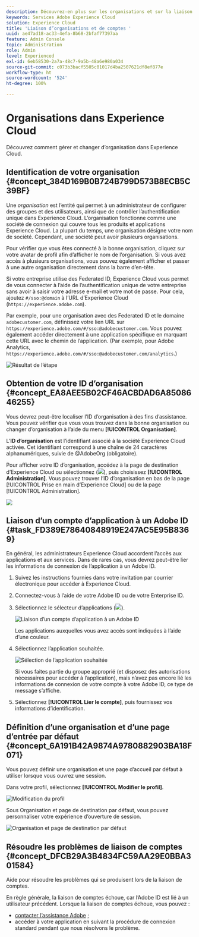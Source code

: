 ```yaml
---
description: Découvrez-en plus sur les organisations et sur la liaison de comptes de solution à Experience Cloud.
keywords: Services Adobe Experience Cloud
solution: Experience Cloud
title: 'Liaison d’organisations et de comptes '
uuid: ae47ad18-ac33-4efa-8b68-2bfaf77397aa
feature: Admin Console
topic: Administration
role: Admin
level: Experienced
exl-id: 6eb58530-2a7a-48c7-9a5b-48a6e980a034
source-git-commit: c073b3bacf5505c01017d4ba2507621df8ef877e
workflow-type: ht
source-wordcount: '524'
ht-degree: 100%

---
```


# Organisations dans Experience Cloud

Découvrez comment gérer et changer dʼorganisation dans Experience Cloud.

## Identification de votre organisation {#concept_384D169B0B724B799D573B8ECB5C39BF}

Une *organisation* est lʼentité qui permet à un administrateur de configurer des groupes et des utilisateurs, ainsi que de contrôler lʼauthentification unique dans Experience Cloud. Lʼorganisation fonctionne comme une société de connexion qui couvre tous les produits et applications Experience Cloud. La plupart du temps, une organisation désigne votre nom de société. Cependant, une société peut avoir plusieurs organisations.

Pour vérifier que vous êtes connecté à la bonne organisation, cliquez sur votre avatar de profil afin dʼafficher le nom de lʼorganisation. Si vous avez accès à plusieurs organisations, vous pouvez également afficher et passer à une autre organisation directement dans la barre d’en-tête.

Si votre entreprise utilise des Federated ID, Experience Cloud vous permet de vous connecter à l’aide de l’authentification unique de votre entreprise sans avoir à saisir votre adresse e-mail et votre mot de passe. Pour cela, ajoutez `#/sso:@domain` à l’URL d’Experience Cloud (`https://experience.adobe.com`).

Par exemple, pour une organisation avec des Federated ID et le domaine `adobecustomer.com`, définissez votre lien URL sur `https://experience.adobe.com/#/sso:@adobecustomer.com`. Vous pouvez également accéder directement à une application spécifique en marquant cette URL avec le chemin de l’application. (Par exemple, pour Adobe Analytics, `https://experience.adobe.com/#/sso:@adobecustomer.com/analytics`.)

![Résultat de l’étape](assets/organization-switch.png)

## Obtention de votre ID d’organisation {#concept_EA8AEE5B02CF46ACBDAD6A8508646255}

Vous devrez peut-être localiser lʼID dʼorganisation à des fins dʼassistance. Vous pouvez vérifier que vous vous trouvez dans la bonne organisation ou changer d’organisation à l’aide du menu **[!UICONTROL Organisation]**.

L’**ID d’organisation** est l’identifiant associé à la société Experience Cloud activée. Cet identifiant correspond à une chaîne de 24 caractères alphanumériques, suivie de @AdobeOrg (obligatoire).

Pour afficher votre ID dʼorganisation, accédez à la page de destination dʼExperience Cloud ou sélectionnez (![](assets/menu-icon.png)), puis choisissez **[!UICONTROL Administration]**. Vous pouvez trouver lʼID dʼorganisation en bas de la page [!UICONTROL Prise en main dʼExperience Cloud] ou de la page [!UICONTROL Administration].

![](assets/administration-page.png)

## Liaison dʼun compte dʼapplication à un Adobe ID {#task_FD389E78640848919E247AC5E95B8369}

En général, les administrateurs Experience Cloud accordent lʼaccès aux applications et aux services. Dans de rares cas, vous devrez peut-être lier les informations de connexion de lʼapplication à un Adobe ID.

1. Suivez les instructions fournies dans votre invitation par courrier électronique pour accéder à Experience Cloud.
1. Connectez-vous à l’aide de votre Adobe ID ou de votre Enterprise ID.
1. Sélectionnez le sélecteur dʼapplications (![](assets/menu-icon.png)).

   ![Liaison dʼun compte dʼapplication à un Adobe ID](assets/solutions-active.png)

   Les applications auxquelles vous avez accès sont indiquées à l’aide d’une couleur.
1. Sélectionnez lʼapplication souhaitée.

   ![Sélection de lʼapplication souhaitée](assets/analytics-link-accounts.png)

   Si vous faites partie du groupe approprié (et disposez des autorisations nécessaires pour accéder à lʼapplication), mais nʼavez pas encore lié les informations de connexion de votre compte à votre Adobe ID, ce type de message sʼaffiche.
1. Sélectionnez **[!UICONTROL Lier le compte]**, puis fournissez vos informations dʼidentification.

## Définition d’une organisation et d’une page d’entrée par défaut {#concept_6A191B42A9874A9780882903BA18F071}

Vous pouvez définir une organisation et une page d’accueil par défaut à utiliser lorsque vous ouvrez une session.

Dans votre profil, sélectionnez **[!UICONTROL Modifier le profil]**.

![Modification du profil](assets/edit-profile.png)

Sous Organisation et page de destination par défaut, vous pouvez personnaliser votre expérience dʼouverture de session.

![Organisation et page de destination par défaut](assets/default-organization.png)

## Résoudre les problèmes de liaison de comptes {#concept_DFCB29A3B4834FC59AA29E0BBA301584}

Aide pour résoudre les problèmes qui se produisent lors de la liaison de comptes.

En règle générale, la liaison de comptes échoue, car l’Adobe ID est lié à un utilisateur précédent. Lorsque la liaison de comptes échoue, vous pouvez :

* [contacter l’assistance Adobe](https://experienceleague.adobe.com/?support-solution=General&amp;lang=fr#support) ;
* accéder à votre application en suivant la procédure de connexion standard pendant que nous résolvons le problème.
